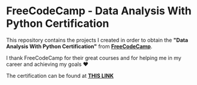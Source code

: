 # FreeCodeCamp - Data Analysis With Python Certification
This repository contains the projects I created in order to obtain the **"Data Analysis With Python Certification"** from  **[FreeCodeCamp](http://www.freecodecamp.org/ "FreeCodeCamp")**. 

I thank FreeCodeCamp for their great courses and for helping me in my career and achieving my goals :heart:

The certification can be found at **[THIS LINK](https://freecodecamp.org/certification/fcc5a5f6ba1-f11f-4535-a9f2-6dccefb6e1db/data-analysis-with-python-v7)**
